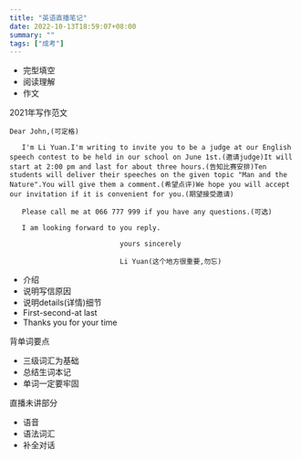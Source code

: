 ```yaml
---
title: "英语直播笔记"
date: 2022-10-13T18:59:07+08:00
summary: ""
tags: ["成考"]
---
```






- 完型填空
- 阅读理解
- 作文

2021年写作范文

```
Dear John,(可定格)

​	I'm Li Yuan.I'm writing to invite you to be a judge at our English speech contest to be held in our school on June 1st.(邀请judge)It will start at 2:00 pm and last for about three hours.(告知比赛安排)Ten students will deliver their speeches on the given topic "Man and the Nature".You will give them a comment.(希望点评)We hope you will accept our invitation if it is convenient for you.(期望接受邀请)

​	Please call me at 066 777 999 if you have any questions.(可选)

​	I am looking forward to you reply.

​							yours sincerely

​							Li Yuan(这个地方很重要,勿忘)
```



- 介绍
- 说明写信原因
- 说明details(详情)细节
- First-second-at last
- Thanks you for your time



背单词要点

- 三级词汇为基础
- 总结生词本记
- 单词一定要牢固



直播未讲部分

- 语音
- 语法词汇
- 补全对话
